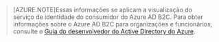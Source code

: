 > [AZURE.NOTE]Essas informações se aplicam a visualização do serviço de identidade do consumidor do Azure AD B2C. Para obter informações sobre o Azure AD B2C para organizações e funcionários, consulte o [Guia do desenvolvedor do Active Directory do Azure](active-directory-developers-guide.md).

<!---HONumber=Sept15_HO3-->